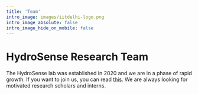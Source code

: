 ```yaml
---
title: 'Team'
intro_image: images/iitdelhi-logo.png
intro_image_absolute: false
intro_image_hide_on_mobile: false
---
```


# HydroSense Research Team

The HydroSense lab was established in 2020 and we are in a phase of rapid growth. If you want to join us, you can read [this](/join/). We are always looking for motivated research scholars and interns.

